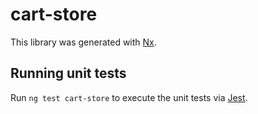 # cart-store

This library was generated with [Nx](https://nx.dev).

## Running unit tests

Run `ng test cart-store` to execute the unit tests via [Jest](https://jestjs.io).
